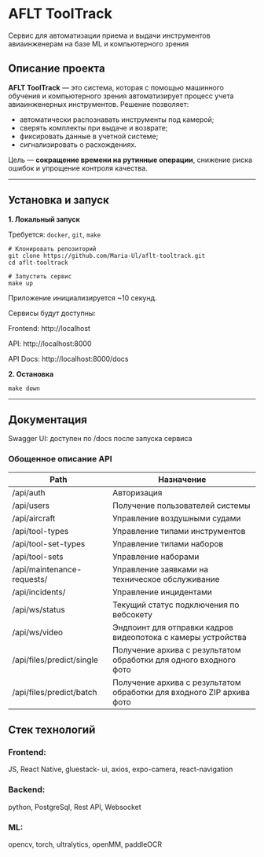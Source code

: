 # AFLT ToolTrack

Сервис для автоматизации приема и выдачи инструментов авиаинженерам на базе ML и компьютерного зрения

## Описание проекта

**AFLT ToolTrack** — это система, которая с помощью машинного обучения и компьютерного зрения автоматизирует процесс учета авиаинженерных инструментов.
Решение позволяет:

* автоматически распознавать инструменты под камерой;
* сверять комплекты при выдаче и возврате;
* фиксировать данные в учетной системе;
* сигнализировать о расхождениях.

Цель — **сокращение времени на рутинные операции**, снижение риска ошибок и упрощение контроля качества.
***
## Установка и запуск

**1. Локальный запуск**

Требуется: `docker`, `git`, `make`
```
# Клонировать репозиторий
git clone https://github.com/Maria-Ul/aflt-tooltrack.git
cd aflt-tooltrack

# Запустить сервис
make up
```
Приложение инициализируется ~10 секунд.

Сервисы будут доступны:

Frontend: http://localhost

API: http://localhost:8000

API Docs: http://localhost:8000/docs

**2. Остановка**
```
make down
```
---
## Документация

Swagger UI: доступен по /docs после запуска сервиса

### Обощенное описание API
| Path | Назначение |
|----------|------------|
| /api/auth | Авторизация |
| /api/users | Получение пользователей системы |
| /api/aircraft | Управление воздушными судами |
| /api/tool-types | Управление типами инструментов |
| /api/tool-set-types | Управление типами наборов |
| /api/tool-sets | Управление наборами |
| /api/maintenance-requests/ | Управление заявками на техническое обслуживание |
| /api/incidents/ | Управление инцидентами |
| /api/ws/status | Текущий статус подключения по вебсокету |
| /api/ws/video | Эндпоинт для отправки кадров видеопотока с камеры устройства |
| /api/files/predict/single | Получение архива с результатом обработки для одного входного фото |
| /api/files/predict/batch | Получение архива с результатом обработки для входного ZIP архива фото |

## Стек технологий

### Frontend: 
JS, React Native, gluestack- ui, axios, expo-camera, react-navigation 

### Backend: 
python, PostgreSql, Rest  API, Websocket

### ML: 
opencv, torch, ultralytics, openMM, paddleOCR
